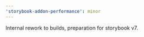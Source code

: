 ```yaml
---
'storybook-addon-performance': minor
---
```


Internal rework to builds, preparation for storybook v7.

